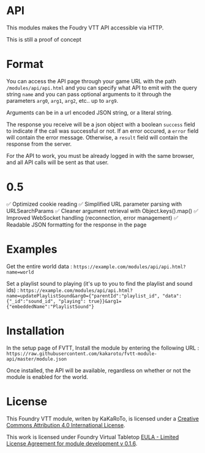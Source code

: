 # API

This modules makes the Foudry VTT API accessible via HTTP.

This is still a proof of concept

# Format

You can access the API page through your game URL with the path `/modules/api/api.html` and you can specify what API to emit with the query string `name` and you can pass optional arguments to it through the parameters `arg0`, `arg1`, `arg2`, etc.. up to `arg9`.

Arguments can be in a url encoded JSON string, or a literal string.

The response you receive will be a json object with a boolean `success` field to indicate if the call was successful or not. If an error occured, a `error` field will contain the error message. Otherwise, a `result` field will contain the response from the server.

For the API to work, you must be already logged in with the same browser, and all API calls will be sent as that user.

# 0.5
✅ Optimized cookie reading
✅ Simplified URL parameter parsing with URLSearchParams
✅ Cleaner argument retrieval with Object.keys().map()
✅ Improved WebSocket handling (reconnection, error management)
✅ Readable JSON formatting for the response in the page

# Examples

Get the entire world data : 
`https://example.com/modules/api/api.html?name=world`

Set a playlist sound to playing (it's up to you to find the playlist and sound ids) :
`https://example.com/modules/api/api.html?name=updatePlaylistSound&arg0={"parentId":"playlist_id", "data":{"_id":"sound_id", "playing": true}}&arg1={"embeddedName":"PlaylistSound"}`

# Installation
In the setup page of FVTT, Install the module by entering the following URL : `https://raw.githubusercontent.com/kakaroto/fvtt-module-api/master/module.json`

Once installed, the API will be available, regardless on whether or not the module is enabled for the world.

# License
This Foundry VTT module, writen by KaKaRoTo, is licensed under a [Creative Commons Attribution 4.0 International License](http://creativecommons.org/licenses/by/4.0/).

This work is licensed under Foundry Virtual Tabletop [EULA - Limited License Agreement for module development v 0.1.6](http://foundryvtt.com/pages/license.html).
